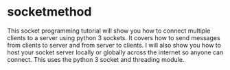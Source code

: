 # socketmethod
This socket programming tutorial will show you how to connect multiple clients to a server using python 3 sockets. 
It covers how to send messages from clients to server and from server to clients. I will also show you how to host your socket server locally or
globally across the internet so anyone can connect. 
This uses the python 3 socket and threading module. 
